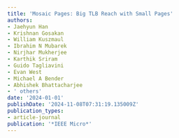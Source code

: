 ```yaml
---
title: 'Mosaic Pages: Big TLB Reach with Small Pages'
authors:
- Jaehyun Han
- Krishnan Gosakan
- William Kuszmaul
- Ibrahim N Mubarek
- Nirjhar Mukherjee
- Karthik Sriram
- Guido Tagliavini
- Evan West
- Michael A Bender
- Abhishek Bhattacharjee
- ' others'
date: '2024-01-01'
publishDate: '2024-11-08T07:31:19.135009Z'
publication_types:
- article-journal
publication: '*IEEE Micro*'
---
```

